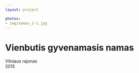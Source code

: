 ```yaml
---
layout: project

photos:
- img/namas_2-1.jpg
---
```

<h1>Vienbutis gyvenamasis namas</h1>
<p>Vilniaus rajonas<br/>2015</p>
